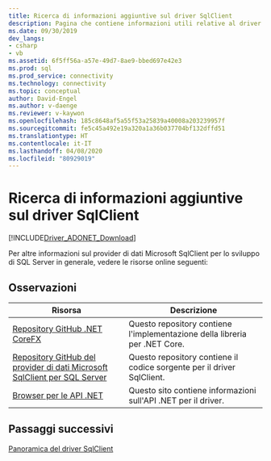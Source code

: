 ```yaml
---
title: Ricerca di informazioni aggiuntive sul driver SqlClient
description: Pagina che contiene informazioni utili relative al driver.
ms.date: 09/30/2019
dev_langs:
- csharp
- vb
ms.assetid: 6f5ff56a-a57e-49d7-8ae9-bbed697e42e3
ms.prod: sql
ms.prod_service: connectivity
ms.technology: connectivity
ms.topic: conceptual
author: David-Engel
ms.author: v-daenge
ms.reviewer: v-kaywon
ms.openlocfilehash: 185c8648af5a55f53a25839a40008a203239957f
ms.sourcegitcommit: fe5c45a492e19a320a1a36b037704bf132dffd51
ms.translationtype: HT
ms.contentlocale: it-IT
ms.lasthandoff: 04/08/2020
ms.locfileid: "80929019"
---
```

# <a name="finding-additional-sqlclient-driver-information"></a>Ricerca di informazioni aggiuntive sul driver SqlClient

[!INCLUDE[Driver_ADONET_Download](../../includes/driver_adonet_download.md)]

Per altre informazioni sul provider di dati Microsoft SqlClient per lo sviluppo di SQL Server in generale, vedere le risorse online seguenti:

## <a name="remarks"></a>Osservazioni  
  
|Risorsa|Descrizione|  
|--------------|-----------------|  
|[Repository GitHub .NET CoreFX](https://github.com/dotnet/corefx)|Questo repository contiene l'implementazione della libreria per .NET Core.|
|[Repository GitHub del provider di dati Microsoft SqlClient per SQL Server](https://github.com/dotnet/SqlClient)|Questo repository contiene il codice sorgente per il driver SqlClient.|  
|[Browser per le API .NET](https://docs.microsoft.com/dotnet/api/)|Questo sito contiene informazioni sull'API .NET per il driver.|  
  
## <a name="next-steps"></a>Passaggi successivi
 [Panoramica del driver SqlClient](overview-sqlclient-driver.md)  
